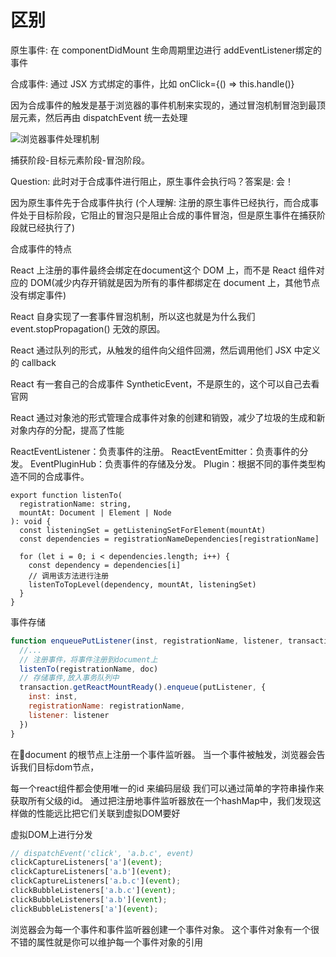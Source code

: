 # 区别

原生事件: 在 componentDidMount 生命周期里边进行 addEventListener绑定的事件

合成事件: 通过 JSX 方式绑定的事件，比如 onClick={() => this.handle()}

因为合成事件的触发是基于浏览器的事件机制来实现的，通过冒泡机制冒泡到最顶层元素，然后再由 dispatchEvent 统一去处理

![浏览器事件处理机制](https://tva1.sinaimg.cn/large/0081Kckwgy1gkme5usom2j30mg088759.jpg)

捕获阶段-目标元素阶段-冒泡阶段。

Question: 此时对于合成事件进行阻止，原生事件会执行吗？答案是: 会！

因为原生事件先于合成事件执行 (个人理解: 注册的原生事件已经执行，而合成事件处于目标阶段，它阻止的冒泡只是阻止合成的事件冒泡，但是原生事件在捕获阶段就已经执行了)


合成事件的特点

React 上注册的事件最终会绑定在document这个 DOM 上，而不是 React 组件对应的 DOM(减少内存开销就是因为所有的事件都绑定在 document 上，其他节点没有绑定事件)


React 自身实现了一套事件冒泡机制，所以这也就是为什么我们 event.stopPropagation() 无效的原因。


React 通过队列的形式，从触发的组件向父组件回溯，然后调用他们 JSX 中定义的 callback


React 有一套自己的合成事件 SyntheticEvent，不是原生的，这个可以自己去看官网


React 通过对象池的形式管理合成事件对象的创建和销毁，减少了垃圾的生成和新对象内存的分配，提高了性能

ReactEventListener：负责事件的注册。
ReactEventEmitter：负责事件的分发。
EventPluginHub：负责事件的存储及分发。
Plugin：根据不同的事件类型构造不同的合成事件。


```JS
export function listenTo(
  registrationName: string,
  mountAt: Document | Element | Node
): void {
  const listeningSet = getListeningSetForElement(mountAt)
  const dependencies = registrationNameDependencies[registrationName]

  for (let i = 0; i < dependencies.length; i++) {
    const dependency = dependencies[i]
    // 调用该方法进行注册
    listenToTopLevel(dependency, mountAt, listeningSet)
  }
}
```

事件存储

```js
function enqueuePutListener(inst, registrationName, listener, transaction) {
  //...
  // 注册事件，将事件注册到document上
  listenTo(registrationName, doc)
  // 存储事件,放入事务队列中
  transaction.getReactMountReady().enqueue(putListener, {
    inst: inst,
    registrationName: registrationName,
    listener: listener
  })
}

```

在document 的根节点上注册一个事件监听器。 当一个事件被触发，浏览器会告诉我们目标dom节点，

每一个react组件都会使用唯一的id 来编码层级 我们可以通过简单的字符串操作来获取所有父级的id。 通过把注册地事件监听器放在一个hashMap中，我们发现这样做的性能远比把它们关联到虚拟DOM要好

虚拟DOM上进行分发

```js
// dispatchEvent('click', 'a.b.c', event)
clickCaptureListeners['a'](event);
clickCaptureListeners['a.b'](event);
clickCaptureListeners['a.b.c'](event);
clickBubbleListeners['a.b.c'](event);
clickBubbleListeners['a.b'](event);
clickBubbleListeners['a'](event);

```

浏览器会为每一个事件和事件监听器创建一个事件对象。 这个事件对象有一个很不错的属性就是你可以维护每一个事件对象的引用


